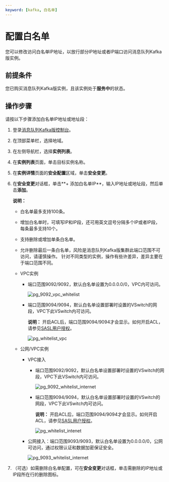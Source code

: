 ```yaml
---
keyword: [kafka, 白名单]
---
```


# 配置白名单

您可以修改访问白名单IP地址，以放行部分IP地址或者IP端口访问消息队列Kafka版实例。

## 前提条件

您已购买消息队列Kafka版实例，且该实例处于**服务中**的状态。

## 操作步骤

请按以下步骤添加白名单IP地址或地址段：

1.  登录[消息队列Kafka版控制台](http://kafka.console.aliyun.com)。
2.  在顶部菜单栏，选择地域。
3.  在左侧导航栏，选择**实例列表**。
4.  在**实例列表**页面，单击目标实例名称。
5.  在**实例详情**页面的**安全配置**区域，单击**安全变更**。
6.  在**安全变更**对话框，单击**+ 添加白名单IP**，输入IP地址或地址段，然后单击**添加**。

    **说明：**

    -   白名单最多支持100条。
    -   增加白名单时，可填写IP和IP段，还可用英文逗号分隔多个IP或者IP段，每条最多支持10个。
    -   支持删除或增加单条白名单。
    -   允许删除最后一条白名单，风险是消息队列Kafka版集群此端口范围不可访问，请谨慎操作。
    针对不同类型的实例，操作有些许差异，差异主要在于端口范围不同。

    -   VPC实例
        -   端口范围9092/9092，默认白名单设置为0.0.0.0/0，VPC内可访问。

            ![pg_9092_vpc_whitelist](https://static-aliyun-doc.oss-accelerate.aliyuncs.com/assets/img/zh-CN/3506119951/p99676.png)

        -   端口范围9094/9094，默认白名单设置部署时设置的VSwitch的网段，VPC下此VSwitch内可访问。

            **说明：** 开启ACL后，端口范围9094/9094才会显示。如何开启ACL，请参见[SASL用户授权](/intl.zh-CN/权限控制/SASL用户授权.md)。

            ![pg_whitelist_vpc](https://static-aliyun-doc.oss-accelerate.aliyuncs.com/assets/img/zh-CN/3506119951/p99675.png)

    -   公网/VPC实例
        -   VPC接入
            -   端口范围9092/9092，默认白名单设置部署时设置的VSwitch的网段，VPC下此VSwitch内可访问。

                ![pg_9092_whitelist_internet](https://static-aliyun-doc.oss-accelerate.aliyuncs.com/assets/img/zh-CN/3506119951/p99677.png)

            -   端口范围9094/9094，默认白名单设置部署时设置的VSwitch的网段，VPC下此VSwitch内可访问。

                **说明：** 开启ACL后，端口范围9094/9094才会显示。如何开启ACL，请参见[SASL用户授权](/intl.zh-CN/权限控制/SASL用户授权.md)。

                ![pg_whitelist_intenet](https://static-aliyun-doc.oss-accelerate.aliyuncs.com/assets/img/zh-CN/3506119951/p99674.png)

        -   公网接入：端口范围9093/9093，默认白名单设置为0.0.0.0/0，公网可访问，通过权限认证和数据加密保证安全。

            ![pg_9093_whitelist_internet](https://static-aliyun-doc.oss-accelerate.aliyuncs.com/assets/img/zh-CN/3506119951/p99678.png)

7.  （可选）如需删除白名单配置，可在**安全变更**对话框，单击需删除的IP地址或IP段所在行的删除图标。

